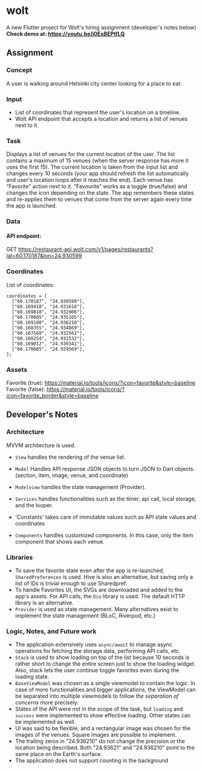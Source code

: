 # wolt

A new Flutter project for Wolt's hiring assignment (developer's notes below) \
__Check demo at: https://youtu.be/j0EsBEPtfLQ__
## Assignment
### Concept
A user is walking around Helsinki city center looking for a place to eat. 

### Input
- List of coordinates that represent the user's location on a timeline.
- Wolt API endpoint that accepts a location and returns a list of venues next to it.

### Task
Displays a list of venues for the current location of the user. The list contains a maximum of 15 venues (when the server response has more it uses the first 15). The current location is taken from the input list and changes every 10 seconds (your app should refresh the list automatically and user\'s location loops after it reaches the end).
Each venue has “Favorite” action next to it. “Favourite” works as a toggle (true/false) and changes the icon depending on the state. The app remembers these states and re-applies them to venues that come from the server again every time the app is launched.

### Data
#### API endpoint:
GET https://restaurant-api.wolt.com/v1/pages/restaurants?lat=60.170187&lon=24.930599

### Coordinates
List of coordinates:
```
coordinates = [
  ["60.170187", "24.930599"],
  ["60.169418", "24.931618"],
  ["60.169818", "24.932906"],
  ["60.170005", "24.935105"],
  ["60.169108", "24.936210"],
  ["60.168355", "24.934869"],
  ["60.167560", "24.932562"],
  ["60.168254", "24.931532"],
  ["60.169012", "24.930341"],
  ["60.170085", "24.929569"],
];
```
### Assets
Favorite (true): https://material.io/tools/icons/?icon=favorite&style=baseline
Favorite (false): https://material.io/tools/icons/?icon=favorite_border&style=baseline
 
 ## Developer\'s Notes

 ### Architecture
 MVVM architecture is used. 
 - `View` handles the rendering of the venue list.
 - `Model` Handles API response JSON objects to turn JSON to Dart objects. (section, item, image, venue, and coordinate)
 - `Modelview` handles the state management (Provider).

 - `Services` handles functionalities such as the timer, api call, local storage,
 and the looper.
 - 'Constants' takes care of immutable values such as API state values and coordinates
- `Components` handles customized components. In this case, only the item component that shows each venue.

### Libraries
- To save the favorite state even after the app is re-launched, `SharedPreferences` is used. Hive is also an alternative, but saving only a list of IDs is trivial enough to use Sharedpref.
- To handle Favorites UI, the SVGs are downloaded and added to the app's assets.
For API calls, the `Dio` library is used. The default HTTP library is an alternative.
- `Provider` is used as state management. Many alternatives exist to implement the state management (BLoC, Riverpod, etc.)

### Logic, Notes, and Future work
- The application extensively uses `async/await` to manage async operations for fetching the storage data, performing API calls, etc. 
- `Stack` is used to show loading on top of the list because 10 seconds is rather short to change the entire screen just to show the loading widget. Also, stack lets the user continue toggle favorites even during the loading state.
- `BaseViewModel` was chosen as a single viewmodel to contain the logic. In case of more functionalities and bigger applications, the ViewModel can be separated into multiple viewmodels to follow _the separation of concerns_ more precisely.
- States of the API were not in the scope of the task, but `loading` and `success` were implemented to show effective loading. Other states can be implemented as well.
- UI was said to be flexible, and a rectangular image was chosen for the images of the venues. Square images are possible to implement. 
- The trailing zeros in "24.936210" do not change the precision or the location being described. Both "24.93621" and "24.936210" point to the same place on the Earth's surface.
- The application does not support counting in the background


